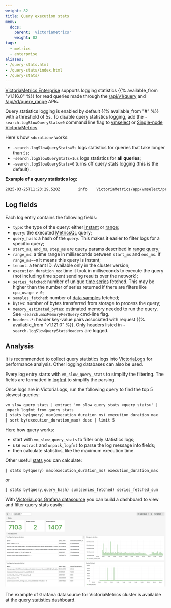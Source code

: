 ```yaml
---
weight: 82
title: Query execution stats
menu:
  docs:
    parent: 'victoriametrics'
    weight: 82
tags:
  - metrics
  - enterprise
aliases:
- /query-stats.html
- /query-stats/index.html
- /query-stats/
---
```


[VictoriaMetrics Enterprise](https://docs.victoriametrics.com/victoriametrics/enterprise/) supports logging statistics {{% available_from "v1.116.0" %}} for
read queries made through the [/api/v1/query](https://docs.victoriametrics.com/victoriametrics/keyconcepts/#instant-query)
and [/api/v1/query_range](https://docs.victoriametrics.com/victoriametrics/keyconcepts/#range-query) APIs.

Query statistics logging is enabled by default {{% available_from "#" %}} with a threshold of 5s. 
To disable query statistics logging, add the `-search.logSlowQueryStats=0` command line flag to [vmselect](https://docs.victoriametrics.com/victoriametrics/cluster-victoriametrics/)
or [Single-node VictoriaMetrics](https://docs.victoriametrics.com/victoriametrics/).

Here's how `<duration>` works:

* `-search.logSlowQueryStats=5s` logs statistics for queries that take longer than `5s`;
* `-search.logSlowQueryStats=1us` logs statistics for **all queries**;
* `-search.logSlowQueryStats=0` turns off query stats logging (this is the default).

**Example of a query statistics log:**

```bash
2025-03-25T11:23:29.520Z        info    VictoriaMetrics/app/vmselect/promql/query_stats.go:60       vm_slow_query_stats type=instant query="vm_promscrape_config_last_reload_successful != 1\nor\nvmagent_relabel_config_last_reload_successful != 1\n" query_hash=1585303298 start_ms=1742901750000 end_ms=1742901750000 step_ms=300000 range_ms=0 tenant="0" execution_duration_ms=0 series_fetched=2 samples_fetched=163 bytes=975 memory_estimated_bytes=2032
```

## Log fields

Each log entry contains the following fields:

* `type`: the type of the query: either [instant](https://docs.victoriametrics.com/victoriametrics/keyconcepts/#instant-query)
  or [range](https://docs.victoriametrics.com/victoriametrics/keyconcepts/#range-query);
* `query`: the executed [MetricsQL](https://docs.victoriametrics.com/victoriametrics/metricsql/) query;
* `query_hash`: a hash of the `query`. This makes it easier to filter logs for a specific query;
* `start_ms`, `end_ms`, `step_ms` are query params described in [range query](https://docs.victoriametrics.com/victoriametrics/keyconcepts/#range-query);
* `range_ms`: a time range in milliseconds between `start_ms` and `end_ms`. If `range_ms==0` it means this query is instant;
* `tenant`: a tenant ID. Available only in the cluster version;
* `execution_duration_ms`: time it took in milliseconds to execute the query (not including time spent sending results over the network);
* `series_fetched`: number of unique [time series](https://docs.victoriametrics.com/victoriametrics/keyconcepts/#time-series) fetched.
  This may be higher than the number of series returned if there are filters like `cpu_usage > 0`;
* `samples_fetched`: number of [data samples](https://docs.victoriametrics.com/victoriametrics/keyconcepts/#raw-samples) fetched;
* `bytes`: number of bytes transferred from storage to process the query;
* `memory_estimated_bytes`: estimated memory needed to run the query. See `-search.maxMemoryPerQuery` cmd-line flag.
* `headers.*`: header key-value pairs associated with request {{% available_from "v1.121.0" %}}. Only headers listed in `-search.logSlowQueryStatsHeaders`
  are logged.

## Analysis

It is recommended to collect query statistics logs into [VictoriaLogs](https://docs.victoriametrics.com/victorialogs/)
for performance analysis. Other logging databases can also be used.

Every log entry starts with `vm_slow_query_stats` to simplify the filtering. The fields are formatted in [logfmt](https://brandur.org/logfmt)
to simplify the parsing.

Once logs are in VictoriaLogs, run the following query to find the top 5 slowest queries:

```logsql
vm_slow_query_stats | extract 'vm_slow_query_stats <query_stats>' | unpack_logfmt from query_stats
| stats by(query) max(execution_duration_ms) execution_duration_max
| sort by(execution_duration_max) desc | limit 5
```

Here how query works:

* start with `vm_slow_query_stats` to filter only statistics logs;
* use `extract` and `unpack_logfmt` to parse the log message into fields;
* then calculate statistics, like the maximum execution time.

Other useful [stats](https://docs.victoriametrics.com/victorialogs/logsql/#stats-pipe-functions) you can calculate:

```logsql
| stats by(query) max(execution_duration_ms) execution_duration_max
```

or

```logsql
| stats by(query,query_hash) sum(series_fetched) series_fetched_sum
```

With [VictoriaLogs Grafana datasource](https://docs.victoriametrics.com/victorialogs/victorialogs-datasource/)
you can build a dashboard to view and filter query stats easily:

![query-stats_dashboard.webp](query-stats_dashboard.webp)

The example of Grafana datasource for VictoriaMetrics cluster
is available at the [query statistics dashboard](https://github.com/VictoriaMetrics/VictoriaMetrics/blob/master/dashboards/query-stats.json).
